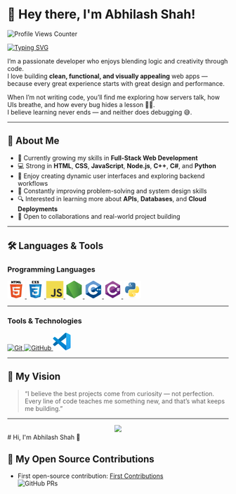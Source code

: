 # 👋 Hey there, I'm Abhilash Shah!
<img src="https://komarev.com/ghpvc/?username=abhilashshah&color=blue&style=for-the-badge" alt="Profile Views Counter">

[![Typing SVG](https://readme-typing-svg.herokuapp.com?font=Montserrat&color=%23F7B500&vCenter=true&lines=Turning+ideas+into+interactive+web+experiences;Crafting+code+that+feels+alive;Always+learning%2C+always+building;Breaking+things+to+understand+them+better)](https://git.io/typing-svg)

I’m a passionate developer who enjoys blending logic and creativity through code.  
I love building **clean, functional, and visually appealing** web apps — because every great experience starts with great design and performance.  

When I’m not writing code, you’ll find me exploring how servers talk, how UIs breathe, and how every bug hides a lesson 👨‍💻.  
I believe learning never ends — and neither does debugging 😅.  

---

## 🧠 About Me

- 🌱 Currently growing my skills in **Full-Stack Web Development**
- 💻 Strong in **HTML**, **CSS**, **JavaScript**, **Node.js**, **C++**, **C#**, and **Python**
- 🧩 Enjoy creating dynamic user interfaces and exploring backend workflows
- 🧠 Constantly improving problem-solving and system design skills
- 🔍 Interested in learning more about **APIs**, **Databases**, and **Cloud Deployments**
- 🤝 Open to collaborations and real-world project building

---

## 🛠️ Languages & Tools

### Programming Languages
<p align="left">
  <a href="https://developer.mozilla.org/en-US/docs/Web/HTML" target="_blank">
    <img src="https://raw.githubusercontent.com/devicons/devicon/master/icons/html5/html5-original-wordmark.svg" alt="HTML" width="40" height="40"/>
  </a>
  <a href="https://developer.mozilla.org/en-US/docs/Web/CSS" target="_blank">
    <img src="https://raw.githubusercontent.com/devicons/devicon/master/icons/css3/css3-original-wordmark.svg" alt="CSS" width="40" height="40"/>
  </a>
  <a href="https://developer.mozilla.org/en-US/docs/Web/JavaScript" target="_blank">
    <img src="https://raw.githubusercontent.com/devicons/devicon/master/icons/javascript/javascript-original.svg" alt="JavaScript" width="40" height="40"/>
  </a>
  <a href="https://nodejs.org/" target="_blank">
    <img src="https://raw.githubusercontent.com/devicons/devicon/master/icons/nodejs/nodejs-original.svg" alt="Node.js" width="40" height="40"/>
  </a>
  <a href="https://isocpp.org/" target="_blank">
    <img src="https://raw.githubusercontent.com/devicons/devicon/master/icons/cplusplus/cplusplus-original.svg" alt="C++" width="40" height="40"/>
  </a>
  <a href="https://learn.microsoft.com/en-us/dotnet/csharp/" target="_blank">
    <img src="https://raw.githubusercontent.com/devicons/devicon/master/icons/csharp/csharp-original.svg" alt="C#" width="40" height="40"/>
  </a>
  <a href="https://www.python.org/" target="_blank">
    <img src="https://raw.githubusercontent.com/devicons/devicon/master/icons/python/python-original.svg" alt="Python" width="40" height="40"/>
  </a>
</p>

---

### Tools & Technologies
<p align="left">
  <a href="https://git-scm.com/" target="_blank">
    <img src="https://www.vectorlogo.zone/logos/git-scm/git-scm-icon.svg" alt="Git" width="40" height="40"/>
  </a>
  <a href="https://github.com" target="_blank">
    <img src="https://cdn.jsdelivr.net/gh/devicons/devicon/icons/github/github-original.svg" alt="GitHub" width="40" height="40"/>
  </a>
  <a href="https://code.visualstudio.com/" target="_blank">
    <img src="https://raw.githubusercontent.com/devicons/devicon/master/icons/vscode/vscode-original.svg" alt="VS Code" width="40" height="40"/>
  </a>
  <!-- <a href="https://www.figma.com/" target="_blank">
    <img src="https://www.vectorlogo.zone/logos/figma/figma-icon.svg" alt="Figma" width="40" height="40"/>
  </a>
  <a href="https://www.postman.com/" target="_blank">
    <img src="https://www.vectorlogo.zone/logos/getpostman/getpostman-icon.svg" alt="Postman" width="40" height="40"/>
  </a>
  <a href="https://www.netlify.com/" target="_blank">
    <img src="https://www.vectorlogo.zone/logos/netlify/netlify-icon.svg" alt="Netlify" width="40" height="40"/>
  </a> -->
</p>

---

## 🌟 My Vision

> “I believe the best projects come from curiosity — not perfection.  
> Every line of code teaches me something new, and that’s what keeps me building.”  

---

<div align="center">
  <img src="https://capsule-render.vercel.app/api?type=waving&height=120&color=0:1f1c2c,100:3a6073&text=Thanks%20for%20stopping%20by!&fontColor=ffffff&fontSize=20&fontAlignY=35&animation=fadeIn"/>
</div>
# Hi, I'm Abhilash Shah 👋

## 🌱 My Open Source Contributions

- First open-source contribution: [First Contributions](https://github.com/firstcontributions/first-contributions)  
  ![GitHub PRs](https://img.shields.io/badge/PRs-1-brightgreen?style=for-the-badge&logo=github)

<!-- Proudly created with GPRM ( https://gprm.itsvg.in ) -->
<!--
**shahabhilash/shahabhilash** is a ✨ _special_ ✨ repository because its `README.md` (this file) appears on your GitHub profile.

Here are some ideas to get you started:

- 🔭 I’m currently working on ...
- 🌱 I’m currently learning ...
- 👯 I’m looking to collaborate on ...
- 🤔 I’m looking for help with ...
- 💬 Ask me about ...
- 📫 How to reach me: ...
- 😄 Pronouns: ...
- ⚡ Fun fact: ...
-->
